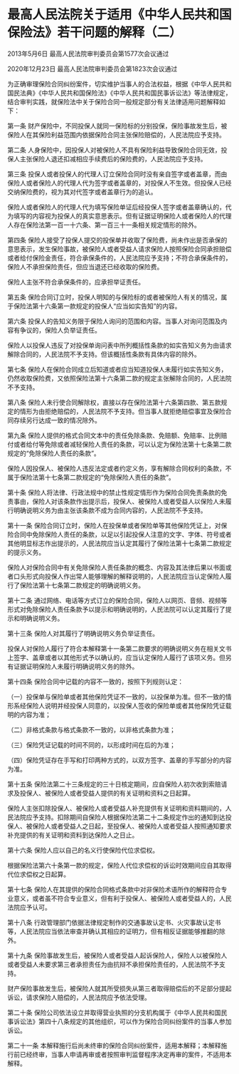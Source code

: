 # 最高人民法院关于适用《中华人民共和国保险法》若干问题的解释（二）

2013年5月6日 最高人民法院审判委员会第1577次会议通过

2020年12月23日 最高人民法院审判委员会第1823次会议通过



为正确审理保险合同纠纷案件，切实维护当事人的合法权益，根据《中华人民共和国民法典》《中华人民共和国保险法》《中华人民共和国民事诉讼法》等法律规定，结合审判实践，就保险法中关于保险合同一般规定部分有关法律适用问题解释如下：

第一条 财产保险中，不同投保人就同一保险标的分别投保，保险事故发生后，被保险人在其保险利益范围内依据保险合同主张保险赔偿的，人民法院应予支持。

第二条 人身保险中，因投保人对被保险人不具有保险利益导致保险合同无效，投保人主张保险人退还扣减相应手续费后的保险费的，人民法院应予支持。

第三条 投保人或者投保人的代理人订立保险合同时没有亲自签字或者盖章，而由保险人或者保险人的代理人代为签字或者盖章的，对投保人不生效。但投保人已经交纳保险费的，视为其对代签字或者盖章行为的追认。

保险人或者保险人的代理人代为填写保险单证后经投保人签字或者盖章确认的，代为填写的内容视为投保人的真实意思表示。但有证据证明保险人或者保险人的代理人存在保险法第一百一十六条、第一百三十一条相关规定情形的除外。

第四条 保险人接受了投保人提交的投保单并收取了保险费，尚未作出是否承保的意思表示，发生保险事故，被保险人或者受益人请求保险人按照保险合同承担赔偿或者给付保险金责任，符合承保条件的，人民法院应予支持；不符合承保条件的，保险人不承担保险责任，但应当退还已经收取的保险费。

保险人主张不符合承保条件的，应承担举证责任。

第五条 保险合同订立时，投保人明知的与保险标的或者被保险人有关的情况，属于保险法第十六条第一款规定的投保人“应当如实告知”的内容。

第六条 投保人的告知义务限于保险人询问的范围和内容。当事人对询问范围及内容有争议的，保险人负举证责任。

保险人以投保人违反了对投保单询问表中所列概括性条款的如实告知义务为由请求解除合同的，人民法院不予支持。但该概括性条款有具体内容的除外。

第七条 保险人在保险合同成立后知道或者应当知道投保人未履行如实告知义务，仍然收取保险费，又依照保险法第十六条第二款的规定主张解除合同的，人民法院不予支持。

第八条 保险人未行使合同解除权，直接以存在保险法第十六条第四款、第五款规定的情形为由拒绝赔偿的，人民法院不予支持。但当事人就拒绝赔偿事宜及保险合同存续另行达成一致的情况除外。

第九条 保险人提供的格式合同文本中的责任免除条款、免赔额、免赔率、比例赔付或者给付等免除或者减轻保险人责任的条款，可以认定为保险法第十七条第二款规定的“免除保险人责任的条款”。

保险人因投保人、被保险人违反法定或者约定义务，享有解除合同权利的条款，不属于保险法第十七条第二款规定的“免除保险人责任的条款”。

第十条 保险人将法律、行政法规中的禁止性规定情形作为保险合同免责条款的免责事由，保险人对该条款作出提示后，投保人、被保险人或者受益人以保险人未履行明确说明义务为由主张该条款不成为合同内容的，人民法院不予支持。

第十一条 保险合同订立时，保险人在投保单或者保险单等其他保险凭证上，对保险合同中免除保险人责任的条款，以足以引起投保人注意的文字、字体、符号或者其他明显标志作出提示的，人民法院应当认定其履行了保险法第十七条第二款规定的提示义务。

保险人对保险合同中有关免除保险人责任条款的概念、内容及其法律后果以书面或者口头形式向投保人作出常人能够理解的解释说明的，人民法院应当认定保险人履行了保险法第十七条第二款规定的明确说明义务。

第十二条 通过网络、电话等方式订立的保险合同，保险人以网页、音频、视频等形式对免除保险人责任条款予以提示和明确说明的，人民法院可以认定其履行了提示和明确说明义务。

第十三条 保险人对其履行了明确说明义务负举证责任。

投保人对保险人履行了符合本解释第十一条第二款要求的明确说明义务在相关文书上签字、盖章或者以其他形式予以确认的，应当认定保险人履行了该项义务。但另有证据证明保险人未履行明确说明义务的除外。

第十四条 保险合同中记载的内容不一致的，按照下列规则认定：

（一）投保单与保险单或者其他保险凭证不一致的，以投保单为准。但不一致的情形系经保险人说明并经投保人同意的，以投保人签收的保险单或者其他保险凭证载明的内容为准；

（二）非格式条款与格式条款不一致的，以非格式条款为准；

（三）保险凭证记载的时间不同的，以形成时间在后的为准；

（四）保险凭证存在手写和打印两种方式的，以双方签字、盖章的手写部分的内容为准。

第十五条 保险法第二十三条规定的三十日核定期间，应自保险人初次收到索赔请求及投保人、被保险人或者受益人提供的有关证明和资料之日起算。

保险人主张扣除投保人、被保险人或者受益人补充提供有关证明和资料期间的，人民法院应予支持。扣除期间自保险人根据保险法第二十二条规定作出的通知到达投保人、被保险人或者受益人之日起，至投保人、被保险人或者受益人按照通知要求补充提供的有关证明和资料到达保险人之日止。

第十六条 保险人应以自己的名义行使保险代位求偿权。

根据保险法第六十条第一款的规定，保险人代位求偿权的诉讼时效期间应自其取得代位求偿权之日起算。

第十七条 保险人在其提供的保险合同格式条款中对非保险术语所作的解释符合专业意义，或者虽不符合专业意义，但有利于投保人、被保险人或者受益人的，人民法院应予认可。

第十八条 行政管理部门依据法律规定制作的交通事故认定书、火灾事故认定书等，人民法院应当依法审查并确认其相应的证明力，但有相反证据能够推翻的除外。

第十九条 保险事故发生后，被保险人或者受益人起诉保险人，保险人以被保险人或者受益人未要求第三者承担责任为由抗辩不承担保险责任的，人民法院不予支持。

财产保险事故发生后，被保险人就其所受损失从第三者取得赔偿后的不足部分提起诉讼，请求保险人赔偿的，人民法院应予依法受理。

第二十条 保险公司依法设立并取得营业执照的分支机构属于《中华人民共和国民事诉讼法》第四十八条规定的其他组织，可以作为保险合同纠纷案件的当事人参加诉讼。

第二十一条 本解释施行后尚未终审的保险合同纠纷案件，适用本解释；本解释施行前已经终审，当事人申请再审或者按照审判监督程序决定再审的案件，不适用本解释。